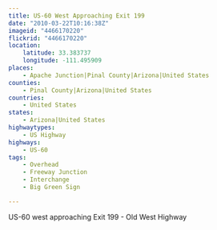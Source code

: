 ```yaml
---
title: US-60 West Approaching Exit 199
date: "2010-03-22T10:16:38Z"
imageid: "4466170220"
flickrid: "4466170220"
location:
    latitude: 33.383737
    longitude: -111.495909
places:
    - Apache Junction|Pinal County|Arizona|United States
counties:
    - Pinal County|Arizona|United States
countries:
    - United States
states:
    - Arizona|United States
highwaytypes:
    - US Highway
highways:
    - US-60
tags:
    - Overhead
    - Freeway Junction
    - Interchange
    - Big Green Sign

---
```

US-60 west approaching Exit 199 - Old West Highway